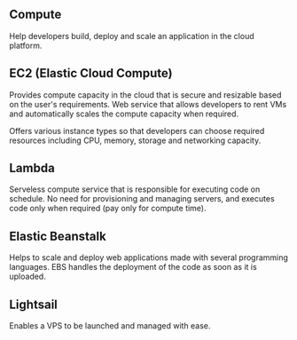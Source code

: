 ## Compute

Help developers build, deploy and scale an application in the cloud platform.

## EC2 (Elastic Cloud Compute)

Provides compute capacity in the cloud that is secure and resizable based on the user's requirements. Web service that allows developers to rent VMs and automatically scales the compute capacity when required.

Offers various instance types so that developers can choose required resources including CPU, memory, storage and networking capacity.

## Lambda

Serveless compute service that is responsible for executing code on schedule. No need for provisioning and managing servers, and executes code only when required (pay only for compute time).

## Elastic Beanstalk

Helps to scale and deploy web applications made with several programming languages. EBS handles the deployment of the code as soon as it is uploaded.

## Lightsail

Enables a VPS to be launched and managed with ease.
